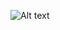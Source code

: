 ![Alt text](http://m.qpic.cn/psc?/V11NulEp39VdM5/ks03zzQZIOtARaEs1LwLEJgzEYmjljxEI20TZ6Ed.ooA20Ct.UzqeJPqf2*35VlZvEnawGoljdnzPJeG9RTWZOABQKq5X8AWjiMpYfeDl2I!/b&bo=FQaAAskGygIRF7Y!&rf=viewer_4)
